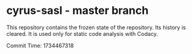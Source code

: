 # cyrus-sasl - master branch

This repository contains the frozen state of the repository.
Its history is cleared. It is used only for static code
analysis with Codacy.

Commit Time: 1734467318